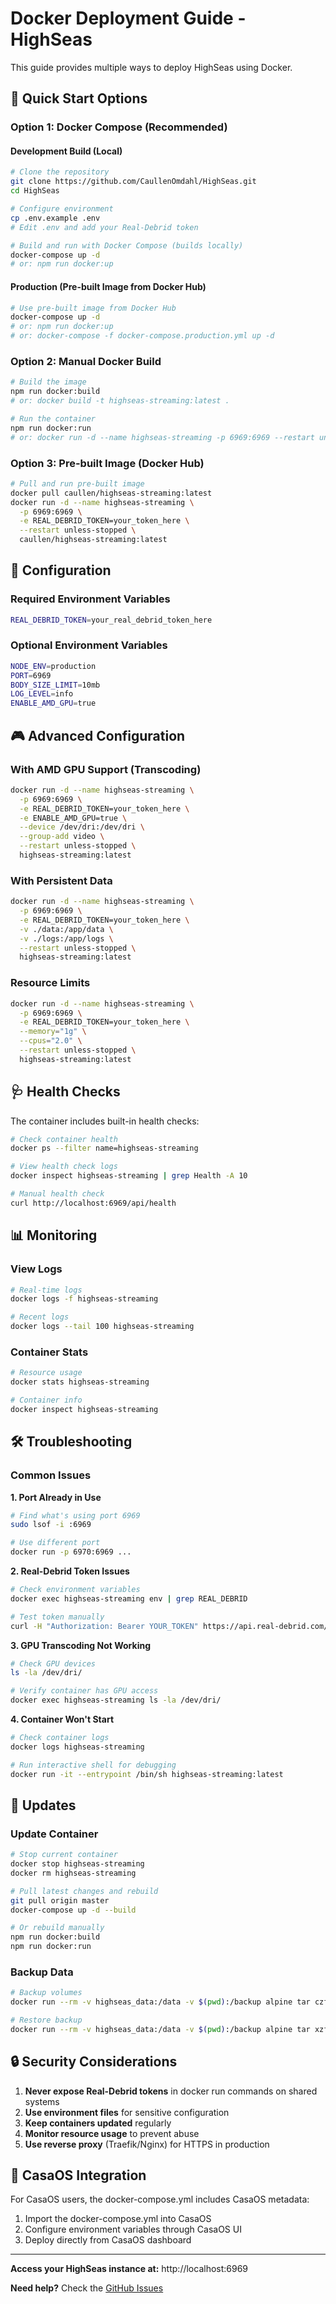 # Docker Deployment Guide - HighSeas

This guide provides multiple ways to deploy HighSeas using Docker.

## 🚀 Quick Start Options

### Option 1: Docker Compose (Recommended)

#### Development Build (Local)
```bash
# Clone the repository
git clone https://github.com/CaullenOmdahl/HighSeas.git
cd HighSeas

# Configure environment
cp .env.example .env
# Edit .env and add your Real-Debrid token

# Build and run with Docker Compose (builds locally)
docker-compose up -d
# or: npm run docker:up
```

#### Production (Pre-built Image from Docker Hub)
```bash
# Use pre-built image from Docker Hub
docker-compose up -d
# or: npm run docker:up
# or: docker-compose -f docker-compose.production.yml up -d
```

### Option 2: Manual Docker Build
```bash
# Build the image
npm run docker:build
# or: docker build -t highseas-streaming:latest .

# Run the container
npm run docker:run
# or: docker run -d --name highseas-streaming -p 6969:6969 --restart unless-stopped highseas-streaming:latest
```

### Option 3: Pre-built Image (Docker Hub)
```bash
# Pull and run pre-built image
docker pull caullen/highseas-streaming:latest
docker run -d --name highseas-streaming \
  -p 6969:6969 \
  -e REAL_DEBRID_TOKEN=your_token_here \
  --restart unless-stopped \
  caullen/highseas-streaming:latest
```

## 🔧 Configuration

### Required Environment Variables
```bash
REAL_DEBRID_TOKEN=your_real_debrid_token_here
```

### Optional Environment Variables
```bash
NODE_ENV=production
PORT=6969
BODY_SIZE_LIMIT=10mb
LOG_LEVEL=info
ENABLE_AMD_GPU=true
```

## 🎮 Advanced Configuration

### With AMD GPU Support (Transcoding)
```bash
docker run -d --name highseas-streaming \
  -p 6969:6969 \
  -e REAL_DEBRID_TOKEN=your_token_here \
  -e ENABLE_AMD_GPU=true \
  --device /dev/dri:/dev/dri \
  --group-add video \
  --restart unless-stopped \
  highseas-streaming:latest
```

### With Persistent Data
```bash
docker run -d --name highseas-streaming \
  -p 6969:6969 \
  -e REAL_DEBRID_TOKEN=your_token_here \
  -v ./data:/app/data \
  -v ./logs:/app/logs \
  --restart unless-stopped \
  highseas-streaming:latest
```

### Resource Limits
```bash
docker run -d --name highseas-streaming \
  -p 6969:6969 \
  -e REAL_DEBRID_TOKEN=your_token_here \
  --memory="1g" \
  --cpus="2.0" \
  --restart unless-stopped \
  highseas-streaming:latest
```

## 🩺 Health Checks

The container includes built-in health checks:
```bash
# Check container health
docker ps --filter name=highseas-streaming

# View health check logs
docker inspect highseas-streaming | grep Health -A 10

# Manual health check
curl http://localhost:6969/api/health
```

## 📊 Monitoring

### View Logs
```bash
# Real-time logs
docker logs -f highseas-streaming

# Recent logs
docker logs --tail 100 highseas-streaming
```

### Container Stats
```bash
# Resource usage
docker stats highseas-streaming

# Container info
docker inspect highseas-streaming
```

## 🛠 Troubleshooting

### Common Issues

**1. Port Already in Use**
```bash
# Find what's using port 6969
sudo lsof -i :6969

# Use different port
docker run -p 6970:6969 ...
```

**2. Real-Debrid Token Issues**
```bash
# Check environment variables
docker exec highseas-streaming env | grep REAL_DEBRID

# Test token manually
curl -H "Authorization: Bearer YOUR_TOKEN" https://api.real-debrid.com/rest/1.0/user
```

**3. GPU Transcoding Not Working**
```bash
# Check GPU devices
ls -la /dev/dri/

# Verify container has GPU access
docker exec highseas-streaming ls -la /dev/dri/
```

**4. Container Won't Start**
```bash
# Check container logs
docker logs highseas-streaming

# Run interactive shell for debugging
docker run -it --entrypoint /bin/sh highseas-streaming:latest
```

## 🔄 Updates

### Update Container
```bash
# Stop current container
docker stop highseas-streaming
docker rm highseas-streaming

# Pull latest changes and rebuild
git pull origin master
docker-compose up -d --build

# Or rebuild manually
npm run docker:build
npm run docker:run
```

### Backup Data
```bash
# Backup volumes
docker run --rm -v highseas_data:/data -v $(pwd):/backup alpine tar czf /backup/highseas-backup.tar.gz -C /data .

# Restore backup
docker run --rm -v highseas_data:/data -v $(pwd):/backup alpine tar xzf /backup/highseas-backup.tar.gz -C /data
```

## 🔒 Security Considerations

1. **Never expose Real-Debrid tokens** in docker run commands on shared systems
2. **Use environment files** for sensitive configuration
3. **Keep containers updated** regularly
4. **Monitor resource usage** to prevent abuse
5. **Use reverse proxy** (Traefik/Nginx) for HTTPS in production

## 📱 CasaOS Integration

For CasaOS users, the docker-compose.yml includes CasaOS metadata:
1. Import the docker-compose.yml into CasaOS
2. Configure environment variables through CasaOS UI
3. Deploy directly from CasaOS dashboard

---

**Access your HighSeas instance at:** http://localhost:6969

**Need help?** Check the [GitHub Issues](https://github.com/CaullenOmdahl/HighSeas/issues)